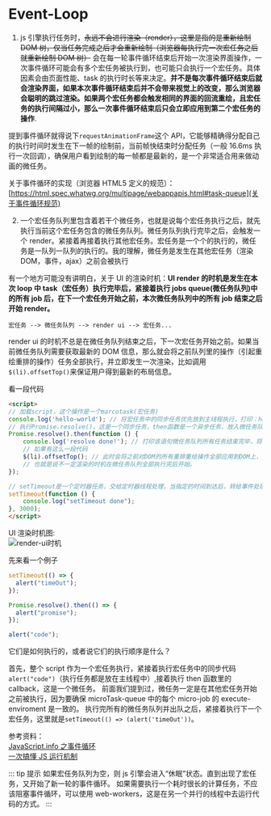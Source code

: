 # Event-Loop

1. js 引擎执行任务时，<del>永远不会进行渲染（render），这里是指的是重新绘制 DOM 树，仅当任务完成之后才会重新绘制（浏览器每执行完一次宏任务之后就重新绘制 DOM 树）</del> 会在每一轮事件循环结束后开始一次渲染界面操作，一次事件循环可能会有多个宏任务被执行到，也可能只会执行一个宏任务。具体因素会由页面性能、task 的执行时长等来决定。<strong>并不是每次事件循环结束后就会渲染界面，如果本次事件循环结束后并不会带来视觉上的改变，那么浏览器会聪明的跳过渲染。如果两个宏任务都会触发相同的界面的回流重绘，且宏任务的执行间隔过小，那么一次事件循环结束后只会立即应用到第二个宏任务的操作</strong>.

提到事件循环就得说下`requestAnimationFrame`这个 API，它能够精确得分配自己的执行时间时发生在下一帧的绘制前，当前帧快结束时分配任务（一般 16.6ms 执行一次回调），确保用户看到绘制的每一帧都是最新的，是一个非常适合用来做动画的微任务。

关于事件循环的实现（浏览器 HTML5 定义的规范）：[https://html.spec.whatwg.org/multipage/webappapis.html#task-queue](关于事件循环规范)

2. 一个宏任务队列里包含着若干个微任务，也就是说每个宏任务执行之后，就先执行当前这个宏任务包含的微任务队列。微任务队列执行完毕之后，会触发一个 render。紧接着再接着执行其他宏任务。宏任务是一个个的执行的，微任务是一队列一队列的执行的。我的理解，微任务是发生在其他宏任务（渲染 DOM，事件，ajax）之前会被执行 <br />

有一个地方可能没有讲明白，关于 UI 的渲染时机：<strong>UI render 的时机是发生在本次 loop 中 task（宏任务）执行完毕后，紧接着执行 jobs queue(微任务队列)中的所有 job 后，在下一个宏任务开始之前，本次微任务队列中的所有 job 结束之后开始 render。</strong>

`宏任务 --> 微任务队列 --> render ui --> 宏任务...`

render ui 的时机不总是在微任务队列结束之后，下一次宏任务开始之前。如果当前微任务队列需要获取最新的 DOM 信息，那么就会将之前队列里的操作（引起重绘重排的操作）任务全部执行，并立即发生一次渲染，比如调用`$(li).offsetTop()`来保证用户得到最新的布局信息。

看一段代码

```html
<script>
// 加载script，这个操作是一个marcotask(宏任务)
console.log('hello-world'); // 将宏任务中的同步任务优先放到主线程执行，打印：hello-world
// 执行Promise.resolve()，这是一个同步任务，then函数是一个异步任务，放入微任务队列
Promise.resolve().then(function () {
    console.log('resolve done!'); // 打印该语句微任务队列所有任务结束完毕，将会在下一个定时器任务执行之前开始render页面
    // 如果有这么一段代码
    $(li).offsetTop(); // 此时会将之前对DOM的所有重排重绘操作全部应用到DOM上，并且立即执行一次渲染，保证用户拿到是最新的布局信息
    // 也就是说不一定渲染的时机在微任务队列全部执行完后开始。
});

// setTimeout是一个定时器任务，交给定时器线程处理，当指定的时间到达后，转给事件处理线程将回调放入宏任务队列，下一次事件循环轮询的时候会取出该任务并执行
setTimeout(function () {
    console.log("setTimeout done");
}, 3000);
</script>
```

UI 渲染时机图:<br/>
<img src="https://zh.javascript.info/article/event-loop/eventLoop-full.svg" alt="render-ui时机">

先来看一个例子

```js
setTimeout(() => {
  alert("timeOut");
});

Promise.resolve().then(() => {
  alert("promise");
});

alert("code");
```

它们是如何执行的，或者说它们的执行顺序是什么？

首先，整个 script 作为一个宏任务执行，紧接着执行宏任务中的同步代码`alert("code")`（执行任务都是放在主线程中）,接着执行 then 函数里的 callback，这是一个微任务。
前面我们提到过，微任务一定是在其他宏任务开始之前被执行，因为要确保 microTask-queue 中的每个 micro-job 的 execute-enviroment 是一致的。
执行完所有的微任务队列并出队之后，紧接着执行下一个宏任务，这里就是`setTimeout(() => (alert('timeOut'))`。

参考资料：<br/>
[JavaScript.info 之事件循环](https://zh.javascript.info/article/event-loop/eventLoop-full.svg)<br/>
[一次搞懂 JS 运行机制](https://juejin.cn/post/6844904050543034376#heading-19)

::: tip 提示
如果宏任务队列为空，则 js 引擎会进入“休眠”状态。直到出现了宏任务，又开始了新一轮的事件循环。
如果需要执行一个耗时很长的计算任务，不应该阻塞事件循环，可以使用 web-workers，这是在另一个并行的线程中去运行代码的方式。
:::
